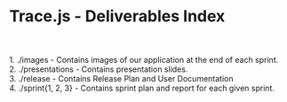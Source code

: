 # Trace.js - Deliverables Index
<br>
<br>
1. ./images - Contains images of our application at the end of each sprint.
<br>
2. ./presentations - Contains presentation slides.
<br>
3. ./release - Contains Release Plan and User Documentation
<br>
4. ./sprint{1, 2, 3} - Contains sprint plan and report for each given sprint.
<br>
